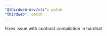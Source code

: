 ```yaml
---
"@thirdweb-dev/cli": patch
"thirdweb": patch
---
```


Fixes issue with contract compilation in hardhat
